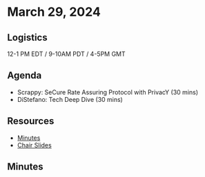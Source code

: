 # March 29, 2024

## Logistics

12-1 PM EDT / 9-10AM PDT / 4-5PM GMT

## Agenda

* Scrappy: SeCure Rate Assuring Protocol with PrivacY (30 mins)
* DiStefano: Tech Deep Dive (30 mins)

## Resources

* [Minutes](https://docs.google.com/document/d/1Mxf1y3PtZBjK8OSQJdrwtM57GO38W16VPYnw3kW-SQg/edit?usp=sharing)
* [Chair Slides](https://docs.google.com/presentation/d/11Eh25eYK7fwAFe5QvcyRcmydqCAe2yf2B_jA8vZvb8A/edit?usp=sharing&resourcekey=0-8Im89DgLyPiZ6MRmsdE_RQ)

## Minutes
